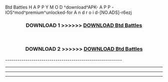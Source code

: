 Btd Battles  H A P P Y M O D ^download^APK- A P P -IOS^mod^premium^unlocked-for A n d r o i d-[NO.ADS]-r6ezj



<div align="center">

<h3>DOWNLOAD 1 >>>>>> <a href="https://en-mod.web.app/?en= Btd Battles ">DOWNLOAD Btd Battles  </a></h3><br>

<h3>DOWNLOAD 2 >>>>>> <a href="https://en-mod.web.app/?en= Btd Battles ">DOWNLOAD Btd Battles  </a></h3>

</div>
----------------------------------------------------------

----------------------------------------------------------

----------------------------------------------------------

----------------------------------------------------------



